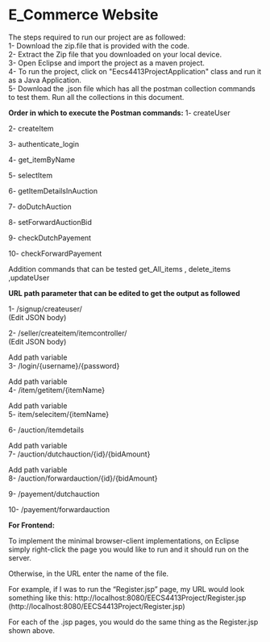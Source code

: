 
# E_Commerce Website 
The steps required to run our project are as followed:<br>
1- Download the zip.file that is provided with the code.<br>
2- Extract the Zip file that you downloaded on your local device. <br>
3- Open Eclipse and import the project as a maven project. <br>
4- To run the project, click on "Eecs4413ProjectApplication" class and run it as a Java Application. <br>
5- Download the .json file which has all the postman collection commands to test them. Run all the collections in this document. <br>

**Order in which to execute the Postman commands:**
1- createUser

2- createItem

3- authenticate_login

4- get_itemByName

5- selectItem

6- getItemDetailsInAuction

7- doDutchAuction 

8- setForwardAuctionBid

9- checkDutchPayement 

10- checkForwardPayement 


Addition commands that can be tested
get_All_items , delete_items ,updateUser

**URL path parameter that can be edited to get the output as followed**

1- /signup/createuser/                        
(Edit JSON body)

2- /seller/createitem/itemcontroller/          
(Edit JSON body)


Add path variable <br>
3- /login/{username}/{password}

Add path variable <br>
4- /item/getitem/{itemName}

Add path variable <br>
5- item/selecitem/{itemName}

6- /auction/itemdetails

Add path variable <br>
7- /auction/dutchauction/{id}/{bidAmount}

Add path variable <br>
8- /auction/forwardauction/{id}/{bidAmount}

9- /payement/dutchauction

10- /payement/forwardauction






**For Frontend:**

To implement the minimal browser-client implementations, on Eclipse simply right-click the page you would like to run and it should run on the server.

Otherwise, in the URL enter the name of the file. 

For example, if I was to run the “Register.jsp” page, my URL would look something like this: http://localhost:8080/EECS4413Project/Register.jsp (http://localhost:8080/EECS4413Project/Register.jsp) 

For each of the .jsp pages, you would do the same thing as the Register.jsp shown above.
